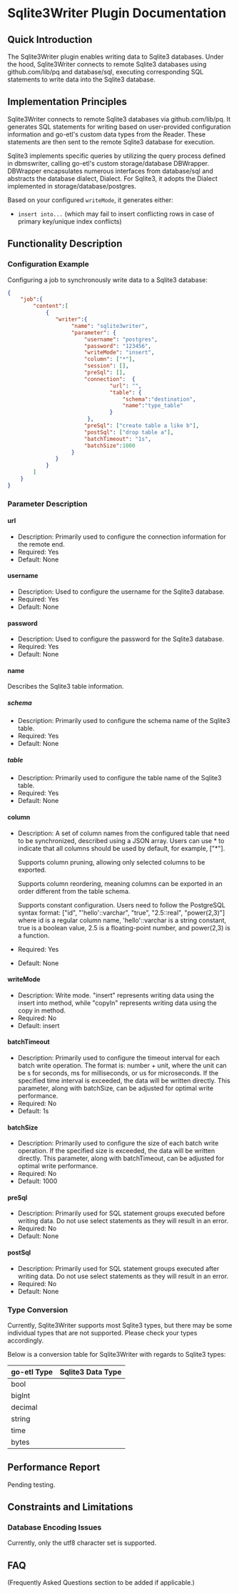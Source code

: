 # Sqlite3Writer Plugin Documentation

## Quick Introduction

The Sqlite3Writer plugin enables writing data to Sqlite3 databases. Under the hood, Sqlite3Writer connects to remote Sqlite3 databases using github.com/lib/pq and database/sql, executing corresponding SQL statements to write data into the Sqlite3 database.

## Implementation Principles

Sqlite3Writer connects to remote Sqlite3 databases via github.com/lib/pq. It generates SQL statements for writing based on user-provided configuration information and go-etl's custom data types from the Reader. These statements are then sent to the remote Sqlite3 database for execution.

Sqlite3 implements specific queries by utilizing the query process defined in dbmswriter, calling go-etl's custom storage/database DBWrapper. DBWrapper encapsulates numerous interfaces from database/sql and abstracts the database dialect, Dialect. For Sqlite3, it adopts the Dialect implemented in storage/database/postgres.

Based on your configured `writeMode`, it generates either:

- `insert into...` (which may fail to insert conflicting rows in case of primary key/unique index conflicts)



## Functionality Description

### Configuration Example

Configuring a job to synchronously write data to a Sqlite3 database:

```json
{
    "job":{
        "content":[
            {
               "writer":{
                    "name": "sqlite3writer",
                    "parameter": {
                        "username": "postgres",
                        "password": "123456",
                        "writeMode": "insert",
                        "column": ["*"],
                        "session": [],
                        "preSql": [],
                        "connection":  {
                                "url": "",
                                "table": {
                                    "schema":"destination",
                                    "name":"type_table"
                                }
                         },
                        "preSql": ["create table a like b"],
                        "postSql": ["drop table a"],
                        "batchTimeout": "1s",
                        "batchSize":1000
                    }
               }
            }
        ]
    }
}
```

### Parameter Description

#### url

- Description: Primarily used to configure the connection information for the remote end. 
- Required: Yes
- Default: None

#### username

- Description: Used to configure the username for the Sqlite3 database.
- Required: Yes
- Default: None

#### password

- Description: Used to configure the password for the Sqlite3 database.
- Required: Yes
- Default: None

#### name

Describes the Sqlite3 table information.

##### schema

- Description: Primarily used to configure the schema name of the Sqlite3 table.
- Required: Yes
- Default: None

##### table

- Description: Primarily used to configure the table name of the Sqlite3 table.
- Required: Yes
- Default: None

#### column

- Description: A set of column names from the configured table that need to be synchronized, described using a JSON array. Users can use * to indicate that all columns should be used by default, for example, ["*"].

  Supports column pruning, allowing only selected columns to be exported.

  Supports column reordering, meaning columns can be exported in an order different from the table schema.

  Supports constant configuration. Users need to follow the PostgreSQL syntax format: ["id", "'hello'::varchar", "true", "2.5::real", "power(2,3)"] where id is a regular column name, 'hello'::varchar is a string constant, true is a boolean value, 2.5 is a floating-point number, and power(2,3) is a function.

- Required: Yes
- Default: None

#### writeMode

- Description: Write mode. "insert" represents writing data using the insert into method, while "copyIn" represents writing data using the copy in method.
- Required: No
- Default: insert

#### batchTimeout

- Description: Primarily used to configure the timeout interval for each batch write operation. The format is: number + unit, where the unit can be s for seconds, ms for milliseconds, or us for microseconds. If the specified time interval is exceeded, the data will be written directly. This parameter, along with batchSize, can be adjusted for optimal write performance.
- Required: No
- Default: 1s

#### batchSize

- Description: Primarily used to configure the size of each batch write operation. If the specified size is exceeded, the data will be written directly. This parameter, along with batchTimeout, can be adjusted for optimal write performance.
- Required: No
- Default: 1000

#### preSql

- Description: Primarily used for SQL statement groups executed before writing data. Do not use select statements as they will result in an error.
- Required: No
- Default: None

#### postSql

- Description: Primarily used for SQL statement groups executed after writing data. Do not use select statements as they will result in an error.
- Required: No
- Default: None

### Type Conversion

Currently, Sqlite3Writer supports most Sqlite3 types, but there may be some individual types that are not supported. Please check your types accordingly.

Below is a conversion table for Sqlite3Writer with regards to Sqlite3 types:

| go-etl Type | Sqlite3 Data Type |
| --- | --- |
| bool |  |
| bigInt |  |
| decimal | |
| string |  |
| time |  |
| bytes |   |

## Performance Report

Pending testing.

## Constraints and Limitations

### Database Encoding Issues

Currently, only the utf8 character set is supported.

## FAQ

(Frequently Asked Questions section to be added if applicable.)
